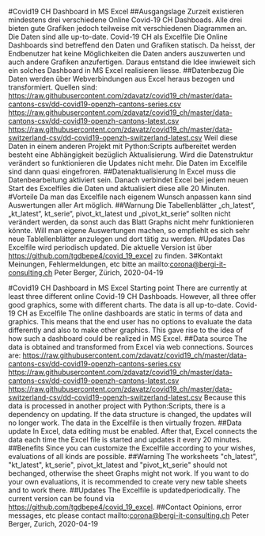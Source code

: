 #Covid19 CH Dashboard in MS Excel
##Ausgangslage
Zurzeit existieren mindestens drei verschiedene Online Covid-19 CH Dashboads. Alle drei bieten gute Grafiken jedoch teilweise mit verschiedenen Diagrammen an. Die Daten sind alle up-to-date.
Covid-19 CH als Excelfile
Die Online Dashboards sind betreffend den Daten und Grafiken statisch. Da heisst, der Endbenutzer hat keine Möglichkeiten die Daten anders auszuwerten und auch andere Grafiken anzufertigen. Daraus entstand die Idee inwieweit sich ein solches Dashboard in MS Excel realisieren liesse. 
##Datenbezug
Die Daten werden über Webverbindungen aus Excel heraus bezogen und transformiert. 
Quellen sind:
https://raw.githubusercontent.com/zdavatz/covid19_ch/master/data-cantons-csv/dd-covid19-openzh-cantons-series.csv
https://raw.githubusercontent.com/zdavatz/covid19_ch/master/data-cantons-csv/dd-covid19-openzh-cantons-latest.csv
https://raw.githubusercontent.com/zdavatz/covid19_ch/master/data-switzerland-csv/dd-covid19-openzh-switzerland-latest.csv
Weil diese Daten in einem anderen Projekt mit Python:Scripts aufbereitet werden besteht eine Abhängigkeit bezüglich Aktualisierung. Wird die Datenstruktur verändert so funktionieren die Updates nicht mehr. Die Daten im Excelfile sind dann quasi eingefroren.
##Datenaktualisierung
In Excel muss die Datenbearbeitung aktiviert sein. Danach verbindet Excel bei jedem neuen Start des Excelfiles die Daten und aktualisiert diese alle 20 Minuten.
#Vorteile
Da man das Excelfile nach eigenem Wunsch anpassen kann sind Auswertungen aller Art möglich.
##Warnung
Die Tabellenblätter „ch_latest“, „kt_latest“, kt_serie“, pivot_kt_latest und „pivot_kt_serie“ sollten nicht verändert werden, da sonst auch das Blatt Graphs nicht mehr funktionieren könnte. Will man eigene Auswertungen machen, so empfiehlt es sich sehr neue Tablellenblätter anzulegen und dort tätig zu werden.
#Updates
Das Excelfile wird periodisch updated. Die aktuelle Version ist über https://github.com/tgdbepe4/covid_19_excel zu finden.
3#Kontakt
Meinungen, Fehlermeldungen, etc bitte an mailto:corona@bergi-it-consulting.ch
Peter Berger, Zürich, 2020-04-19

#Covid19 CH Dashboard in MS Excel
Starting point
There are currently at least three different online Covid-19 CH Dashboads. However, all three offer good graphics, some with different charts.  The data is all up-to-date.
Covid-19 CH as Excelfile
The online dashboards are static in terms of data and graphics. This means that the end user has no options to evaluate the data differently and also to make other graphics. This gave rise to the idea of how such a dashboard could be realized in MS Excel. 
##Data source
The data is obtained and transformed from Excel via web connections.
Sources are:
https://raw.githubusercontent.com/zdavatz/covid19_ch/master/data-cantons-csv/dd-covid19-openzh-cantons-series.csv
https://raw.githubusercontent.com/zdavatz/covid19_ch/master/data-cantons-csv/dd-covid19-openzh-cantons-latest.csv
https://raw.githubusercontent.com/zdavatz/covid19_ch/master/data-switzerland-csv/dd-covid19-openzh-switzerland-latest.csv
Because this data is processed in another project with Python:Scripts,  there is a dependency on updating. If the data structure is changed, the updates will no longer work. The data in the Excelfile is then virtually frozen.
##Data update
In Excel, data editing must be enabled. After that, Excel connects the data each time the Excel file is started and updates it every 20 minutes.
##Benefits
Since you can customize the Excelfile according to your wishes, evaluations of all kinds are possible.
##Warning
The worksheets "ch_latest", "kt_latest",  kt_serie",  pivot_kt_latest and "pivot_kt_serie" should not bechanged, otherwise the sheet Graphs might not work. If you want to do your own evaluations, it is recommended to create very new table sheets and to work there.
##Updates
The Excelfile is updatedperiodically. The current version can be found via https://github.com/tgdbepe4/covid_19_excel.
##Contact
Opinions, error messages, etc  please contact mailto:corona@bergi-it-consulting.ch
Peter Berger, Zurich, 2020-04-19







